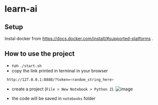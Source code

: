 # learn-ai

## Setup
Instal docker from https://docs.docker.com/install/#supported-platforms .

## How to use the project
 - run `./start.sh`
 - copy the link printed in terminal in your browser
```bash
 http://127.0.0.1:8888/?token=<random_string_here>
```

- create a project (`File > New Notebook > Python 2`).
![image](https://user-images.githubusercontent.com/7108834/44296971-84856780-a2d1-11e8-8eea-2098a0856356.png)

 - the code will be saved in `notebooks` folder

